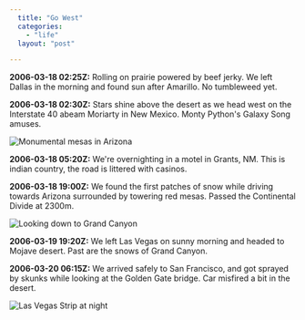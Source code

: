 ```yaml
---
  title: "Go West"
  categories: 
    - "life"
  layout: "post"

---
```

__2006-03-18 02:25Z:__ Rolling on prairie powered by beef jerky. We left Dallas in the morning and found sun after Amarillo. No tumbleweed yet.

__2006-03-18 02:30Z:__ Stars shine above the desert as we head west on the Interstate 40 abeam Moriarty in New Mexico. Monty Python's Galaxy Song amuses.

![Monumental mesas in Arizona](https://s3.eu-central-1.amazonaws.com/bergie-iki-fi/Kerttu_monument_valley.jpg)

__2006-03-18 05:20Z:__ We're overnighting in a motel in Grants, NM. This is indian country, the road is littered with casinos.

__2006-03-18 19:00Z:__ We found the first patches of snow while driving towards Arizona surrounded by towering red mesas. Passed the Continental Divide at 2300m.

![Looking down to Grand Canyon](https://s3.eu-central-1.amazonaws.com/bergie-iki-fi/Bergie_grand_canyon.jpg)

__2006-03-19 19:20Z:__ We left Las Vegas on sunny morning and headed to Mojave desert. Past are the snows of Grand Canyon.

__2006-03-20 06:15Z:__ We arrived safely to San Francisco, and got sprayed by skunks while looking at the Golden Gate bridge. Car misfired a bit in the desert.

![Las Vegas Strip at night](https://s3.eu-central-1.amazonaws.com/bergie-iki-fi/Las_Vegas_Strip.jpg)
